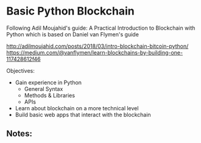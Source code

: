 # Basic Python Blockchain

Following Adil Moujahid's guide: A Practical Introduction to Blockchain with Python which is based on Daniel van Flymen's guide

http://adilmoujahid.com/posts/2018/03/intro-blockchain-bitcoin-python/
https://medium.com/@vanflymen/learn-blockchains-by-building-one-117428612f46
    
Objectives:
- Gain experience in Python
  - General Syntax
  - Methods & Libraries 
  - APIs
- Learn about blockchain on a more technical level
- Build basic web apps that interact with the blockchain

Notes:
-  
